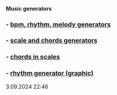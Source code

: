 #### Music generators
### - [bpm, rhythm, melody generators](https://y-bears.github.io/music-quokka/bpm-rhythm-melody.html)
### - [scale and chords generators](https://y-bears.github.io/music-quokka/scale-chords.html)
### - [chords in scales](https://y-bears.github.io/music-quokka/ch-in-scale.html)
### - [rhythm generator (graphic)](https://y-bears.github.io/music-quokka/rhythm-boxes.html)


3.09.2024 22:46
